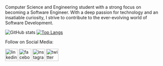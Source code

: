 Computer Science and Engineering student with a strong focus on becoming a Software Engineer. With a deep passion for technology and an insatiable curiosity, I strive to contribute to the ever-evolving world of Software Development.

 ![GitHub stats](https://github-readme-stats.vercel.app/api?username=mashudh-ahmed&show_icons=true)  [![Top Langs](https://github-readme-stats.vercel.app/api/top-langs/?username=mashudh-ahmed)](https://github.com/anuraghazra/github-readme-stats)



Follow on Social Media:


[<img src='https://cdn.jsdelivr.net/npm/simple-icons@3.0.1/icons/linkedin.svg' alt='linkedin' height='40'>](https://www.linkedin.com/in/mashudh-siam/) [<img src='https://cdn.jsdelivr.net/npm/simple-icons@3.0.1/icons/facebook.svg' alt='facebook' height='40'>](https://www.facebook.com/mashhood.siam)  [<img src='https://cdn.jsdelivr.net/npm/simple-icons@3.0.1/icons/instagram.svg' alt='instagram' height='40'>](https://www.instagram.com/mashhood.siam/)  [<img src='https://cdn.jsdelivr.net/npm/simple-icons@3.0.1/icons/twitter.svg' alt='twitter' height='40'>](https://twitter.com/mashhood_siam)  



